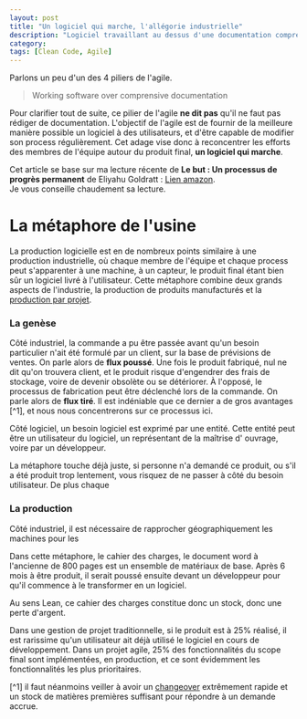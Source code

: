 ```yaml
---
layout: post
title: "Un logiciel qui marche, l'allégorie industrielle"
description: "Logiciel travaillant au dessus d'une documentation compréhensible"
category: 
tags: [Clean Code, Agile]
---
```


Parlons un peu d'un des 4 piliers de l'agile. 

> Working software over comprensive documentation    

Pour clarifier tout de suite, ce pilier de l'agile **ne dit pas** qu'il ne faut pas rédiger 
de documentation. L'objectif de l'agile est de fournir de la meilleure manière possible 
un logiciel à des utilisateurs, et d'être capable de modifier son process régulièrement. 
Cet adage vise donc à reconcentrer les efforts des membres de l'équipe 
autour du produit final, **un logiciel qui marche**.    

Cet article se base sur ma lecture récente de **Le but : Un processus 
de progrès permanent** de Eliyahu Goldratt : [Lien amazon](https://www.amazon.fr/but-processus-progr%C3%A8s-permanent/dp/2124654047).   
Je vous conseille chaudement sa lecture.
 
# La métaphore  de l'usine   

La production logicielle est en de nombreux points similaire à une production 
industrielle, où chaque membre de l'équipe et chaque process peut s'apparenter à une machine, 
à un capteur, le produit final étant bien sûr un logiciel livré à l'utilisateur. 
Cette métaphore combine deux grands aspects de l'industrie, la 
production de produits manufacturés et la [production par projet](https://en.wikipedia.org/wiki/Project_manufacturing).    

     
### La genèse 

Côté industriel, la commande a pu être passée
 avant qu'un besoin particulier n'ait été formulé par un client, sur la base 
 de prévisions de ventes. On parle  alors de **flux poussé**. 
 Une fois le produit fabriqué, nul ne dit qu'on
 trouvera client, et le produit risque d'engendrer des frais de stockage,
 voire de devenir obsolète ou se détériorer. 
 À l'opposé, le processus de fabrication peut être déclenché lors de la 
 commande. On parle alors de **flux tiré**. Il est indéniable que ce dernier 
 a de gros avantages [^1], et nous nous concentrerons sur ce processus ici. 
 
 
Côté logiciel, un besoin logiciel est exprimé par une entité. Cette entité 
 peut être  un utilisateur du logiciel, un représentant de la maîtrise d'
  ouvrage, voire par un développeur. 
      
La métaphore touche déjà juste, si personne n'a demandé ce produit, ou s'il 
a été produit trop lentement, vous risquez de ne passer à côté du besoin 
 utilisateur. De plus chaque 
  
  
### La production
   
  Côté industriel, il est nécessaire de rapprocher géographiquement les machines pour les  


Dans cette métaphore, le cahier des charges, le document word à l'ancienne de 800 pages est un ensemble
de matériaux de base.  Après 6 mois à être produit, il serait poussé ensuite devant 
un développeur pour qu'il commence à le transformer en un logiciel.


Au sens Lean, ce cahier des charges constitue donc un stock, donc une perte d'argent.
 
Dans une gestion de projet traditionnelle, si le produit est à 25% réalisé, 
il est rarissime qu'un utilisateur ait déjà utilisé le logiciel en cours de développement. 
Dans un projet agile, 25% des fonctionnalités du scope final sont implémentées, 
en production, et ce sont évidemment les fonctionnalités les plus prioritaires.    

 
 
 
 
 [^1] il faut néanmoins veiller à avoir un [changeover](https://en.wikipedia.org/wiki/Changeover) 
      extrêmement rapide et un stock de matières premières suffisant pour 
      répondre à un demande accrue.